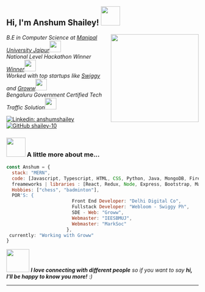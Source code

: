 <h2> Hi, I'm Anshum Shailey!  <img src="https://media.giphy.com/media/mGcNjsfWAjY5AEZNw6/giphy.gif" width="50"></h2>
<img align='right' src="https://miro.medium.com/max/1400/0*C-cPP9D2MIyeexAT.gif" width="230">
<p><em> B.E in Computer Science at <a href="https://jaipur.manipal.edu/">Manipal University Jaipur</a><img src="https://media.giphy.com/media/fYSnHlufseco8Fh93Z/giphy.gif" width="30"></br> National Level Hackathon Winner <a href="https://skillenza.com/challenge/bengaluru-moving-hackathon">Winner</a><img src="https://media4.giphy.com/media/IauL6LvGNlT3ffhcqq/giphy.gif?cid=790b7611jvg3kjwlatr4u5fg01ob0w3ifnngqgqruyzekghb&rid=giphy.gif&ct=s" width="30"> 
  </br> Worked with top startups like <a href="https://www.swiggy.com/">Swiggy</a> and <a href="https://groww.in/">Groww</a><img src="https://media.giphy.com/media/WUlplcMpOCEmTGBtBW/giphy.gif" width="30"> 
  </br>Bengaluru Government Certified Tech Traffic Solution<img src="https://media1.giphy.com/media/sT7eMIqUXhxmitU5Xj/giphy.gif?cid=ecf05e47o6l000juyk3z0a11hr71m8nfxz0x0egqwzshx2ph&rid=giphy.gif&ct=s" width="30"> 
  
  
  
</em></p>

[![Linkedin: anshumshailey](https://img.shields.io/badge/-anshumshailey-blue?style=flat-square&logo=Linkedin&logoColor=white&link=https://www.linkedin.com/in/anshumshailey/)](https://www.linkedin.com/in/anshumshailey/)
[![GitHub shailey-10](https://img.shields.io/github/followers/thaiane?label=follow&style=social)](https://github.com/shailey-10)


### <img src="https://media.giphy.com/media/VgCDAzcKvsR6OM0uWg/giphy.gif" width="50"> A little more about me...  

```javascript
const Anshum = {
  stack: "MERN",
  code: [Javascript, Typescript, HTML, CSS, Python, Java, MongoDB, Firebase],
  freameworks | libraries : [React, Redux, Node, Express, Bootstrap, Material UI, GIT],
  Hobbies: ["chess", "badminton"],
  POR'S: {
                        Front End Developer: "Delhi Digital Co",
                        Fullstack Developer: "Webloom - Swiggy Ph",
                        SDE - Web: "Groww",
                        Webmaster: "IEESBMUJ",
                        Webmaster: "MarkSoc"
                      },
 currently: "Working with Groww"
}
```

<img src="https://media.giphy.com/media/LnQjpWaON8nhr21vNW/giphy.gif" width="60"> <em><b>I love connecting with different people</b> so if you want to say <b>hi, I'll be happy to know you more!</b> :)</em>

---
